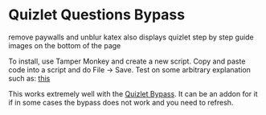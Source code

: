 # Quizlet Questions Bypass
remove paywalls and unblur katex
also displays quizlet step by step guide images on the bottom of the page

To install, use Tamper Monkey and create a new script. Copy and paste code into a script and do File -> Save.
Test on some arbitrary explanation such as: [this](https://quizlet.com/explanations/questions/a-cylindrical-tank-with-a-2-12908986-fe03-4daf-ba30-3bfc446f8449)

This works extremely well with the [Quizlet Bypass](https://github.com/rospino74/Quizlet-Bypass).
It can be an addon for it if in some cases the bypass does not work and you need to refresh. 


